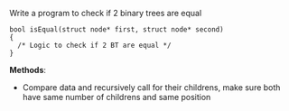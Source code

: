 Write a program to check if 2 binary trees are equal

```
bool isEqual(struct node* first, struct node* second)
{
  /* Logic to check if 2 BT are equal */
}
```


**Methods**:
- Compare data and recursively call for their childrens, make sure both have same number of childrens and same position
